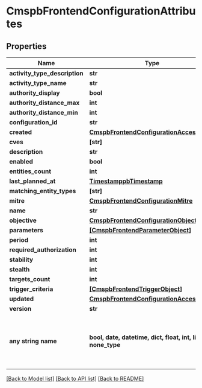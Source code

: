 # CmspbFrontendConfigurationAttributes


## Properties
Name | Type | Description | Notes
------------ | ------------- | ------------- | -------------
**activity_type_description** | **str** |  | [optional] 
**activity_type_name** | **str** |  | [optional] 
**authority_display** | **bool** |  | [optional] 
**authority_distance_max** | **int** |  | [optional] 
**authority_distance_min** | **int** |  | [optional] 
**configuration_id** | **str** |  | [optional] 
**created** | [**CmspbFrontendConfigurationAccessEntry**](CmspbFrontendConfigurationAccessEntry.md) |  | [optional] 
**cves** | **[str]** |  | [optional] 
**description** | **str** |  | [optional] 
**enabled** | **bool** |  | [optional] 
**entities_count** | **int** |  | [optional] 
**last_planned_at** | [**TimestamppbTimestamp**](TimestamppbTimestamp.md) |  | [optional] 
**matching_entity_types** | **[str]** |  | [optional] 
**mitre** | [**CmspbFrontendConfigurationMitre**](CmspbFrontendConfigurationMitre.md) |  | [optional] 
**name** | **str** |  | [optional] 
**objective** | [**CmspbFrontendConfigurationObjective**](CmspbFrontendConfigurationObjective.md) |  | [optional] 
**parameters** | [**[CmspbFrontendParameterObject]**](CmspbFrontendParameterObject.md) |  | [optional] 
**period** | **int** |  | [optional] 
**required_authorization** | **int** |  | [optional] 
**stability** | **int** |  | [optional] 
**stealth** | **int** |  | [optional] 
**targets_count** | **int** |  | [optional] 
**trigger_criteria** | [**[CmspbFrontendTriggerObject]**](CmspbFrontendTriggerObject.md) |  | [optional] 
**updated** | [**CmspbFrontendConfigurationAccessEntry**](CmspbFrontendConfigurationAccessEntry.md) |  | [optional] 
**version** | **str** |  | [optional] 
**any string name** | **bool, date, datetime, dict, float, int, list, str, none_type** | any string name can be used but the value must be the correct type | [optional]

[[Back to Model list]](../README.md#documentation-for-models) [[Back to API list]](../README.md#documentation-for-api-endpoints) [[Back to README]](../README.md)



